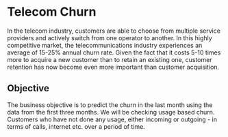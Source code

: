 # Telecom Churn
In the telecom industry, customers are able to choose from multiple service providers and actively switch from one operator to another. In this highly competitive market, the telecommunications industry experiences an average of 15-25% annual churn rate. Given the fact that it costs 5-10 times more to acquire a new customer than to retain an existing one, customer retention has now become even more important than customer acquisition.

## Objective
The business objective is to predict the churn in the last month using the data from the first three months. We will be checking usage based churn. Customers who have not done any usage, either incoming or outgoing - in terms of calls, internet etc. over a period of time.
